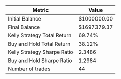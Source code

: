| Metric | Value |
| --- | --- |
| Initial Balance | $1000000.00 |
| Final Balance | $1697379.37 |
| Kelly Strategy Total Return | 69.74% |
| Buy and Hold Total Return | 38.12% |
| Kelly Strategy Sharpe Ratio | 2.3486 |
| Buy and Hold Sharpe Ratio | 1.2984 |
| Number of trades | 44 |
